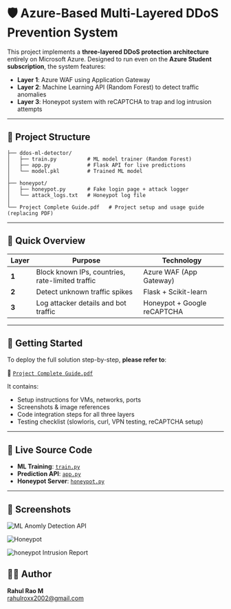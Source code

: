 # 🛡️ Azure-Based Multi-Layered DDoS Prevention System

This project implements a **three-layered DDoS protection architecture** entirely on Microsoft Azure. Designed to run even on the **Azure Student subscription**, the system features:

- **Layer 1**: Azure WAF using Application Gateway  
- **Layer 2**: Machine Learning API (Random Forest) to detect traffic anomalies  
- **Layer 3**: Honeypot system with reCAPTCHA to trap and log intrusion attempts  

---

## 📂 Project Structure

```
├── ddos-ml-detector/
│   ├── train.py          # ML model trainer (Random Forest)
│   ├── app.py            # Flask API for live predictions
│   └── model.pkl         # Trained ML model
│
├── honeypot/
│   ├── honeypot.py       # Fake login page + attack logger
│   └── attack_logs.txt   # Honeypot log file
│
└── Project Complete Guide.pdf   # Project setup and usage guide (replacing PDF)
```

---

## 🚀 Quick Overview

| Layer | Purpose | Technology |
|-------|---------|------------|
| **1** | Block known IPs, countries, rate-limited traffic | Azure WAF (App Gateway) |
| **2** | Detect unknown traffic spikes | Flask + Scikit-learn |
| **3** | Log attacker details and bot traffic | Honeypot + Google reCAPTCHA |

---

## 🔧 Getting Started

To deploy the full solution step-by-step, **please refer to**:

📘 [`Project Complete Guide.pdf`](./Project%20Complete%20Guide.pdf)

It contains:
- Setup instructions for VMs, networks, ports
- Screenshots & image references
- Code integration steps for all three layers
- Testing checklist (slowloris, curl, VPN testing, reCAPTCHA setup)

---

## 🔗 Live Source Code

- **ML Training**: [`train.py`](https://github.com/rahulm520/ddos-multilayer-security-oncloud/blob/main/train.py)  
- **Prediction API**: [`app.py`](https://github.com/rahulm520/ddos-multilayer-security-oncloud/blob/main/app.py)  
- **Honeypot Server**: [`honeypot.py`](https://github.com/rahulm520/ddos-multilayer-security-oncloud/blob/main/honeypot.py)

---
## 📸 Screenshots
![ML Anomly Detection API](https://github.com/user-attachments/assets/62a1e013-3a0d-48c0-a984-e839586f455e)

![Honeypot](https://github.com/user-attachments/assets/65aacd8f-e193-4aa2-9138-e7895ee8277c)

![honeypot Intrusion Report](https://github.com/user-attachments/assets/620a71a1-817a-41a2-aa73-c4b83d9a21e9)

## 👨‍💻 Author

**Rahul Rao M**  
rahulroxx2002@gmail.com
